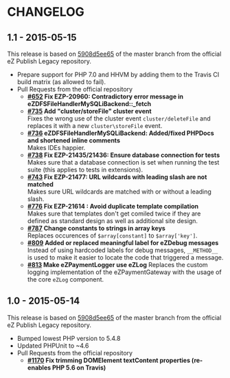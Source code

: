 # CHANGELOG

## 1.1 - 2015-05-15

This release is based on [5908d5ee65](https://github.com/ezsystems/ezpublish-legacy/commit/5908d5ee65)
of the master branch from the official eZ Publish Legacy repository.

* Prepare support for PHP 7.0 and HHVM by adding them to the Travis CI build
  matrix (as allowed to fail).
* Pull Requests from the official repository
  * **[#652](https://github.com/ezsystems/ezpublish-legacy/pull/652) Fix EZP-20960: Contradictory error message in eZDFSFileHandlerMySQLiBackend::_fetch**
  * **[#735](https://github.com/ezsystems/ezpublish-legacy/pull/735) Add "cluster/storeFile" cluster event**  
    Fixes the wrong use of the cluster event `cluster/deleteFile` and replaces it with a new `cluster\storeFile` event.
  * **[#736](https://github.com/ezsystems/ezpublish-legacy/pull/736) eZDFSFileHandlerMySQLiBackend: Added/fixed PHPDocs and shortened inline comments**  
    Makes IDEs happier.
  * **[#738](https://github.com/ezsystems/ezpublish-legacy/pull/738) Fix EZP-21435/21436: Ensure database connection for tests**  
    Makes sure that a database connection is set when running the test suite
    (this applies to tests in extensions).
  * **[#743](https://github.com/ezsystems/ezpublish-legacy/pull/743) Fix EZP-21477: URL wildcards with leading slash are not matched**  
    Makes sure URL wildcards are matched with or without a leading slash.
  * **[#776](https://github.com/ezsystems/ezpublish-legacy/pull/776) Fix EZP-21614 : Avoid duplicate template compilation**  
    Makes sure that templates don't get comiled twice if they are defined as standard design as well as additional site design.
  * **[#787](https://github.com/ezsystems/ezpublish-legacy/pull/787) Change constants to strings in array keys**  
    Replaces occurences of `$array[constant]` to `$array['key']`.
  * **[#809](https://github.com/ezsystems/ezpublish-legacy/pull/809) Added or replaced meaningful label for eZDebug messages**  
    Instead of using hardcoded labels for debug messages, `__METHOD__` is used to make it easier to locate the code that triggered a message.
  * **[#813](https://github.com/ezsystems/ezpublish-legacy/pull/813) Make eZPaymentLogger use eZLog** 
    Replaces the custom logging implementation of the eZPaymentGateway with the usage of the core `eZLog` component.


## 1.0 - 2015-05-14

This release is based on [5908d5ee65](https://github.com/ezsystems/ezpublish-legacy/commit/5908d5ee65)
of the master branch from the official eZ Publish Legacy repository.

* Bumped lowest PHP version to 5.4.8
* Updated PHPUnit to ~4.6
* Pull Requests from the official repository
  * **[#1170](https://github.com/ezsystems/ezpublish-legacy/pull/1170) Fix trimming DOMElement textContent properties (re-enables PHP 5.6 on Travis)**
